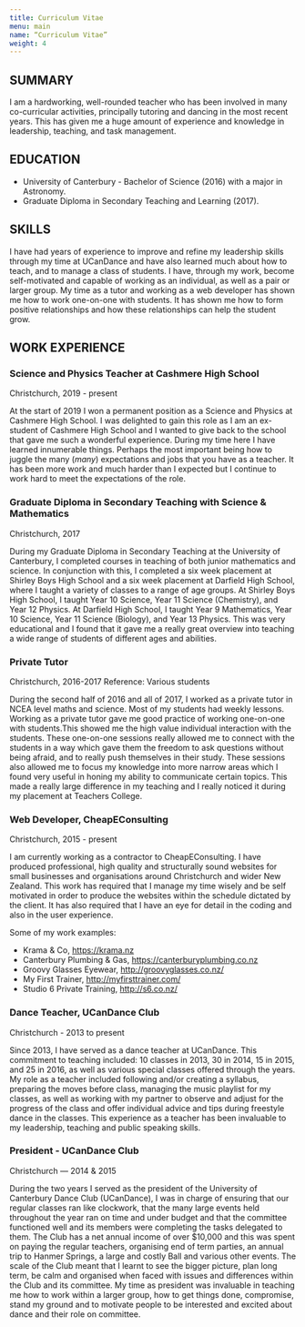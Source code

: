 ```yaml
---
title: Curriculum Vitae
menu: main
name: “Curriculum Vitae”
weight: 4
---
```


## SUMMARY

I am a hardworking, well-rounded teacher who has been involved in many co-curricular activities, principally tutoring and dancing in the most recent years. This has given me a huge amount of experience and knowledge in leadership, teaching, and task management.

## EDUCATION

- University of Canterbury ​​- Bachelor of Science (2016) with a major in Astronomy.
- Graduate Diploma in Secondary Teaching and Learning (2017).

## SKILLS

I have had years of experience to improve and refine my leadership skills through my time at UCanDance and have also learned much about how to teach, and to manage a class of students. I have, through my work, become self-motivated and capable of working as an individual, as well as a pair or larger group.
My time as a tutor and working as a web developer has shown me how to work one-on-one with students. It has shown me how to form positive relationships and how these relationships can help the student grow.

## WORK EXPERIENCE

### Science and Physics Teacher at Cashmere High School

<p class="sub">Christchurch, 2019 - present</p>

At the start of 2019 I won a permanent position as a Science and Physics at Cashmere High School. I was delighted to gain this role as I am an ex-student of Cashmere High School and I wanted to give back to the school that gave me such a wonderful experience. During my time here I have learned innumerable things. Perhaps the most important being how to juggle the many (_many_) expectations and jobs that you have as a teacher. It has been more work and much harder than I expected but I continue to work hard to meet the expectations of the role.

### Graduate Diploma in Secondary Teaching with Science & Mathematics

<p class="sub">Christchurch, 2017</p>

During my Graduate Diploma in Secondary Teaching at the University of Canterbury, I completed courses in teaching of both junior mathematics and science. In conjunction with this, I completed a six week placement at Shirley Boys High School and a six week placement at Darfield High School, where I taught a variety of classes to a range of age groups. At Shirley Boys High School, I taught Year 10 Science, Year 11 Science (Chemistry), and Year 12 Physics. At Darfield High School, I taught Year 9 Mathematics, Year 10 Science, Year 11 Science (Biology), and Year 13 Physics. This was very educational and I found that it gave me a really great overview into teaching a wide range of students of different ages and abilities.

### Private Tutor

<p class="sub">Christchurch, 2016-2017 Reference: Various students</p>

During the second half of 2016 and all of 2017, I worked as a private tutor in NCEA level maths and science. Most of my students had weekly lessons. Working as a private tutor gave me good practice of working one-on-one with students.This showed me the high value individual interaction with the students. These one-on-one sessions really allowed me to connect with the students in a way which gave them the freedom to ask questions without being afraid, and to really push themselves in their study. These sessions also allowed me to focus my knowledge into more narrow areas which I found very useful in honing my ability to communicate certain topics. This made a really large difference in my teaching and I really noticed it during my placement at Teachers College.

### Web Developer, CheapEConsulting

<p class="sub">Christchurch, 2015 - present</p>

I am currently working as a contractor to CheapEConsulting. I have produced professional, high quality and structurally sound websites for small businesses and organisations around Christchurch and wider New Zealand. This work has required that I manage my time wisely and be self motivated in order to produce the websites within the schedule dictated by the client. It has also required that I have an eye for detail in the coding and also in the user experience.

Some of my work examples:

- Krama & Co, ​https://krama.nz
- Canterbury Plumbing & Gas,
https://canterburyplumbing.co.nz
- Groovy Glasses Eyewear, ​http://groovyglasses.co.nz/
- My First Trainer, ​http://myfirsttrainer.com/
- Studio 6 Private Training, ​http://s6.co.nz/

### Dance Teacher, UCanDance Club

<p class="sub">Christchurch - 2013 to present</p>

Since 2013, I have served as a dance teacher at UCanDance. This commitment to teaching included: 10 classes in 2013, 30 in 2014, 15 in 2015, and 25 in 2016, as well as various special classes offered through the years. My role as a teacher included following and/or creating a syllabus, preparing the moves before class, managing the music playlist for my classes, as well as working with my partner to observe and adjust for the progress of the class and offer individual advice and tips during freestyle dance in the classes. This experience as a teacher has been invaluable to my leadership, teaching and public speaking skills.

### President - UCanDance Club

<p class="sub">Christchurch — 2014 & 2015</p>

During the two years I served as the president of the University of Canterbury Dance Club (UCanDance), I was in charge of ensuring that our regular classes ran like clockwork, that the many large events held throughout the year ran on time and under budget and that the committee functioned well and its members were completing the tasks delegated to them.
The Club has a net annual income of over $10,000 and this was spent on paying the regular teachers, organising end of term parties, an annual trip to Hanmer Springs, a large and costly Ball and various other events. The scale of the Club meant that I learnt to see the bigger picture, plan long term, be calm and organised when faced with issues and differences within the Club and its committee.
My time as president was invaluable in teaching me how to work within a larger group, how to get things done, compromise, stand my ground and to motivate people to be interested and excited about dance and their role on committee.

